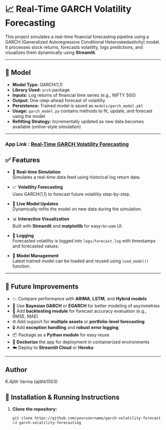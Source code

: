 # 📈 Real-Time GARCH Volatility Forecasting

This project simulates a real-time financial forecasting pipeline using a GARCH (Generalized Autoregressive Conditional Heteroskedasticity) model. It processes stock returns, forecasts volatility, logs predictions, and visualizes them dynamically using **Streamlit**.

---

## 🧠 Model

- **Model Type:** GARCH(1,1)
- **Library Used:** `arch` package
- **Inputs:** Log returns of financial time series (e.g., NIFTY 500)
- **Output:** One-step-ahead forecast of volatility
- **Persistence:** Trained model is saved as `models/garch_model.pkl`
- **Usage:** `garch_model.py` contains methods to fit, update, and forecast using the model
- **Refitting Strategy:** Incrementally updated as new data becomes available (online-style simulation)

---

### App Link : [Real-Time GARCH Volatility Forecasting](https://volatility-for-options-using-garch.streamlit.app/)

## ✅ Features

- 📡 **Real-time Simulation**  
  Simulates a real-time data feed using historical log return data.

- 📈 **Volatility Forecasting**  
  Uses GARCH(1,1) to forecast future volatility step-by-step.

- 🔁 **Live Model Updates**  
  Dynamically refits the model on new data during the simulation.

- 📊 **Interactive Visualization**  
  Built with **Streamlit** and **matplotlib** for easy-to-use UI.

- 📝 **Logging**  
  Forecasted volatility is logged into `logs/forecast.log` with timestamps and forecasted values.

- 💾 **Model Management**  
  Latest trained model can be loaded and reused using `load_model()` function.

---

## 🚧 Future Improvements

- 📉 Compare performance with **ARIMA**, **LSTM**, and **Hybrid models**
- 🧠 Use **Bayesian GARCH** or **EGARCH** for better modeling of asymmetries
- 🧪 Add **backtesting module** for forecast accuracy evaluation (e.g., RMSE, MAE)
- 🌐 Add support for **multiple assets** or **portfolio-level forecasting**
- 🔒 Add **exception handling** and **robust error logging**
- 📦 Package as a **Python module** for easy reuse
- 🐳 **Dockerize** the app for deployment in containerized environments
- ☁️ Deploy to **Streamlit Cloud** or **Heroku**

---

## Author
K.Ajith Varma (ajithk1503)



## 🔧 Installation & Running Instructions

1. **Clone the repository:**
   ```bash
   git clone https://github.com/yourusername/garch-volatility-forecasting.git
   cd garch-volatility-forecasting
